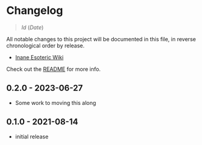 # Changelog

> $Id$ ($Date$)

All notable changes to this project will be documented in this file, in reverse chronological order by release.

- [Inane Esoteric Wiki](https://git.inane.co.za:3000/inane/esoteric/wiki "InaneClasses Wiki")

Check out the [README](README.md) for more info.

## 0.2.0 - 2023-06-27

- Some work to moving this along

## 0.1.0 - 2021-08-14

- initial release
